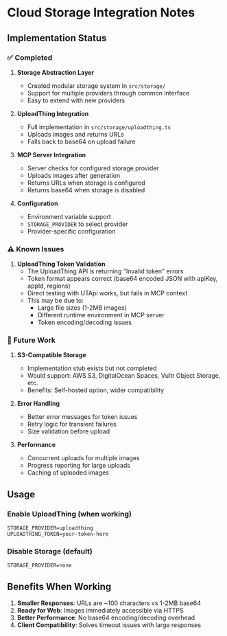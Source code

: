 # Cloud Storage Integration Notes

## Implementation Status

### ✅ Completed
1. **Storage Abstraction Layer**
   - Created modular storage system in `src/storage/`
   - Support for multiple providers through common interface
   - Easy to extend with new providers

2. **UploadThing Integration**
   - Full implementation in `src/storage/uploadthing.ts`
   - Uploads images and returns URLs
   - Falls back to base64 on upload failure

3. **MCP Server Integration**
   - Server checks for configured storage provider
   - Uploads images after generation
   - Returns URLs when storage is configured
   - Returns base64 when storage is disabled

4. **Configuration**
   - Environment variable support
   - `STORAGE_PROVIDER` to select provider
   - Provider-specific configuration

### ⚠️ Known Issues

1. **UploadThing Token Validation**
   - The UploadThing API is returning "Invalid token" errors
   - Token format appears correct (base64 encoded JSON with apiKey, appId, regions)
   - Direct testing with UTApi works, but fails in MCP context
   - This may be due to:
     - Large file sizes (1-2MB images)
     - Different runtime environment in MCP server
     - Token encoding/decoding issues

### 🚧 Future Work

1. **S3-Compatible Storage**
   - Implementation stub exists but not completed
   - Would support: AWS S3, DigitalOcean Spaces, Vultr Object Storage, etc.
   - Benefits: Self-hosted option, wider compatibility

2. **Error Handling**
   - Better error messages for token issues
   - Retry logic for transient failures
   - Size validation before upload

3. **Performance**
   - Concurrent uploads for multiple images
   - Progress reporting for large uploads
   - Caching of uploaded images

## Usage

### Enable UploadThing (when working)
```env
STORAGE_PROVIDER=uploadthing
UPLOADTHING_TOKEN=your-token-here
```

### Disable Storage (default)
```env
STORAGE_PROVIDER=none
```

## Benefits When Working

1. **Smaller Responses**: URLs are ~100 characters vs 1-2MB base64
2. **Ready for Web**: Images immediately accessible via HTTPS
3. **Better Performance**: No base64 encoding/decoding overhead
4. **Client Compatibility**: Solves timeout issues with large responses
